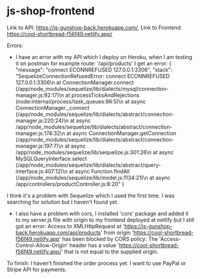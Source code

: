 # js-shop-frontend

Link to API: https://js-gunshop-back.herokuapp.com/,
Link to Frontend: https://cool-shortbread-f56f49.netlify.app/

Errors:
- I have an error with my API which I deploy on Heroku, when I am testing it on postman for example route: '/api/products' I get an error:
{
    "message": "connect ECONNREFUSED 127.0.0.1:3306",
    "stack": "SequelizeConnectionRefusedError: connect ECONNREFUSED 127.0.0.1:3306\n    at ConnectionManager.connect (/app/node_modules/sequelize/lib/dialects/mysql/connection-manager.js:92:17)\n    at processTicksAndRejections (node:internal/process/task_queues:96:5)\n    at async ConnectionManager._connect (/app/node_modules/sequelize/lib/dialects/abstract/connection-manager.js:220:24)\n    at async /app/node_modules/sequelize/lib/dialects/abstract/connection-manager.js:174:32\n    at async ConnectionManager.getConnection (/app/node_modules/sequelize/lib/dialects/abstract/connection-manager.js:197:7)\n    at async /app/node_modules/sequelize/lib/sequelize.js:301:26\n    at async MySQLQueryInterface.select (/app/node_modules/sequelize/lib/dialects/abstract/query-interface.js:407:12)\n    at async Function.findAll (/app/node_modules/sequelize/lib/model.js:1134:21)\n    at async /app/controllers/productController.js:8:20"
}

I think it's a problem with Sequelize which I used the first time. I was searching for solution but I haven't found yet.

- I also have a problem with cors, I installed 'cors' package and added it to my server.js file with origin to my frontend deployed at netlify but I still got an error:
Access to XMLHttpRequest at 'https://js-gunshop-back.herokuapp.com/api/products' from origin 'https://cool-shortbread-f56f49.netlify.app' has been blocked by CORS policy: The 'Access-Control-Allow-Origin' header has a value 'https://cool-shortbread-f56f49.netlify.app/' that is not equal to the supplied origin.

To finish:
I haven't finished the order process yet. I want to use PayPal or Stripe API for payments.
